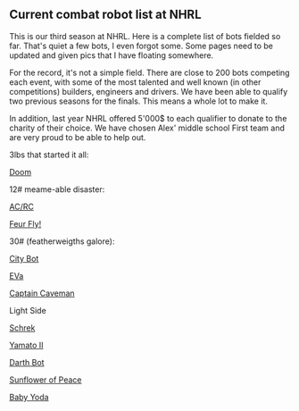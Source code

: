 ## Current combat robot list at NHRL

This is our third season at NHRL. Here is a complete list of bots fielded so far. That's quiet a few bots, I even forgot some. Some pages need to be updated and given pics that I have floating somewhere.

For the record, it's not a simple field. There are close to 200 bots competing each event, with some of the most talented and well known (in other competitions) builders, engineers and drivers. 
We have been able to qualify two previous seasons for the finals. This means a whole lot to make it.

In addition, last year NHRL offered 5'000$ to each qualifier to donate to the charity of their choice. We have chosen Alex' middle school First team and are very proud to be able to help out.


3lbs that started it all:

[Doom](https://wiki.nhrl.io/wiki/index.php/Doom)


12# meame-able disaster:

[AC/RC](https://wiki.nhrl.io/wiki/index.php/AC/RC)

[Feur Fly!](https://wiki.nhrl.io/wiki/index.php/Feuer_Fly)


30# (featherweigths galore):

[City Bot](https://wiki.nhrl.io/wiki/index.php/City_Bot)

[EVa](https://wiki.nhrl.io/wiki/index.php/EVe)

[Captain Caveman](https://wiki.nhrl.io/wiki/index.php/Captain_Caveman)

Light Side

[Schrek](https://wiki.nhrl.io/wiki/index.php/Schrek)

[Yamato II](https://wiki.nhrl.io/wiki/index.php/Yamato_II)

[Darth Bot](https://wiki.nhrl.io/wiki/index.php/Darth_Bot)

[Sunflower of Peace](https://wiki.nhrl.io/wiki/index.php/Sunflower_of_Peace)

[Baby Yoda](https://wiki.nhrl.io/wiki/index.php/Baby)
